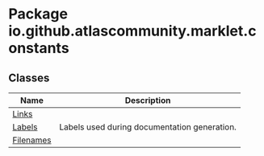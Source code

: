 # Package io.github.atlascommunity.marklet.constants

## Classes
| Name | Description |
| --- | --- |
| [Links](Links.md) |  |
| [Labels](Labels.md) | Labels used during documentation generation. |
| [Filenames](Filenames.md) |  |


